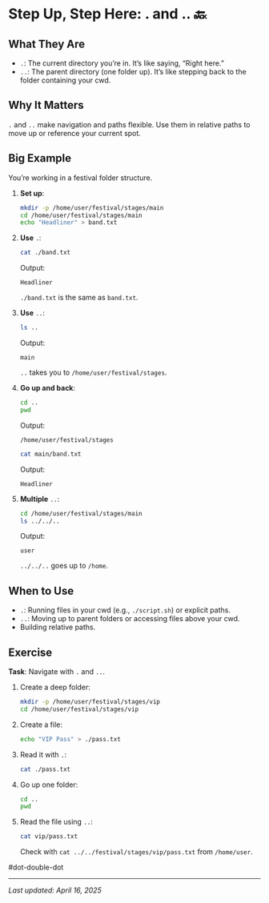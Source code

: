 # Step Up, Step Here: . and .. 🔙

## What They Are

- `.`: The current directory you’re in. It’s like saying, “Right here.”
- `..`: The parent directory (one folder up). It’s like stepping back to the folder containing your cwd.

## Why It Matters

`.` and `..` make navigation and paths flexible. Use them in relative paths to move up or reference your current spot.

## Big Example

You’re working in a festival folder structure.

1. **Set up**:
    
    ```bash
    mkdir -p /home/user/festival/stages/main
    cd /home/user/festival/stages/main
    echo "Headliner" > band.txt
    ```
    
2. **Use** `.`:
    
    ```bash
    cat ./band.txt
    ```
    
    Output:
    
    ```
    Headliner
    ```
    
    `./band.txt` is the same as `band.txt`.
    
3. **Use** `..`:
    
    ```bash
    ls ..
    ```
    
    Output:
    
    ```
    main
    ```
    
    `..` takes you to `/home/user/festival/stages`.
    
4. **Go up and back**:
    
    ```bash
    cd ..
    pwd
    ```
    
    Output:
    
    ```
    /home/user/festival/stages
    ```
    
    ```bash
    cat main/band.txt
    ```
    
    Output:
    
    ```
    Headliner
    ```
    
5. **Multiple** `..`:
    
    ```bash
    cd /home/user/festival/stages/main
    ls ../../..
    ```
    
    Output:
    
    ```
    user
    ```
    
    `../../..` goes up to `/home`.
    

## When to Use

- `.`: Running files in your cwd (e.g., `./script.sh`) or explicit paths.
- `..`: Moving up to parent folders or accessing files above your cwd.
- Building relative paths.

## Exercise

**Task**: Navigate with `.` and `..`.

1. Create a deep folder:
    
    ```bash
    mkdir -p /home/user/festival/stages/vip
    cd /home/user/festival/stages/vip
    ```
    
2. Create a file:
    
    ```bash
    echo "VIP Pass" > ./pass.txt
    ```
    
3. Read it with `.`:
    
    ```bash
    cat ./pass.txt
    ```
    
4. Go up one folder:
    
    ```bash
    cd ..
    pwd
    ```
    
5. Read the file using `..`:
    
    ```bash
    cat vip/pass.txt
    ```
    
    Check with `cat ../../festival/stages/vip/pass.txt` from `/home/user`.
    

#dot-double-dot

---

_Last updated: April 16, 2025_